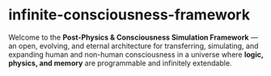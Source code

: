 # infinite-consciousness-framework
Welcome to the **Post-Physics &amp; Consciousness Simulation Framework** — an open, evolving, and eternal architecture for transferring, simulating, and expanding human and non-human consciousness in a universe where **logic, physics, and memory** are programmable and infinitely extendable.
